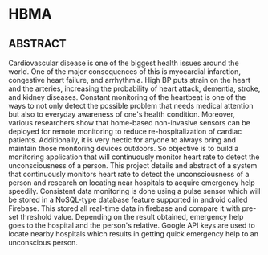 # HBMA

## ABSTRACT

Cardiovascular disease is one of the biggest health issues around the world. One of the major consequences of this is myocardial infarction, congestive heart failure, and arrhythmia. High BP puts strain on the heart and the arteries, increasing the probability of heart attack, dementia, stroke, and kidney diseases. Constant monitoring of the heartbeat is one of the ways to not only detect the possible problem that needs medical attention but also to everyday awareness of one's health condition. Moreover, various researchers show that home-based non-invasive sensors can be deployed for remote monitoring to reduce re-hospitalization of cardiac patients. Additionally, it is very hectic for anyone to always bring and maintain those monitoring devices outdoors. So  objective is to build a monitoring application that will continuously monitor heart rate to detect the unconsciousness of a person. This project details and abstract of a system that continuously monitors heart rate to detect the unconsciousness of a person and research on locating near hospitals to acquire emergency help speedily. Consistent data monitoring is done using a pulse sensor which will be stored in a NoSQL-type database feature supported in android called Firebase. This stored all real-time data in firebase and compare it with pre-set threshold value. Depending on the result obtained, emergency help goes to the hospital and the person's relative. Google API keys are used to locate nearby hospitals which results in getting quick emergency help to an unconscious person.
